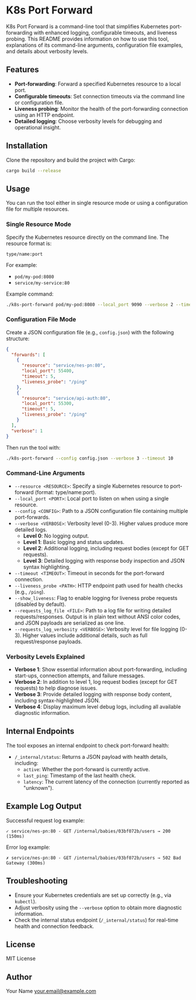 # K8s Port Forward

K8s Port Forward is a command-line tool that simplifies Kubernetes port-forwarding with enhanced logging, configurable timeouts, and liveness probing. This README provides information on how to use this tool, explanations of its command-line arguments, configuration file examples, and details about verbosity levels.

## Features

- **Port-forwarding**: Forward a specified Kubernetes resource to a local port.
- **Configurable timeouts**: Set connection timeouts via the command line or configuration file.
- **Liveness probing**: Monitor the health of the port-forwarding connection using an HTTP endpoint.
- **Detailed logging**: Choose verbosity levels for debugging and operational insight.

## Installation

Clone the repository and build the project with Cargo:

```bash
cargo build --release
```

## Usage

You can run the tool either in single resource mode or using a configuration file for multiple resources.

### Single Resource Mode

Specify the Kubernetes resource directly on the command line. The resource format is:

```
type/name:port
```

For example:
- `pod/my-pod:8080`
- `service/my-service:80`

Example command:

```bash
./k8s-port-forward pod/my-pod:8080 --local_port 9090 --verbose 2 --timeout 5 --liveness_probe /ping --show_liveness
```

### Configuration File Mode

Create a JSON configuration file (e.g., `config.json`) with the following structure:

```json
{
  "forwards": [
    {
      "resource": "service/nes-pn:80",
      "local_port": 55400,
      "timeout": 5,
      "liveness_probe": "/ping"
    },
    {
      "resource": "service/api-auth:80",
      "local_port": 55300,
      "timeout": 5,
      "liveness_probe": "/ping"
    }
  ],
  "verbose": 1
}
```

Then run the tool with:

```bash
./k8s-port-forward --config config.json --verbose 3 --timeout 10
```

### Command-Line Arguments

- `--resource <RESOURCE>`: Specify a single Kubernetes resource to port-forward (format: type/name:port).
- `--local_port <PORT>`: Local port to listen on when using a single resource.
- `--config <CONFIG>`: Path to a JSON configuration file containing multiple port-forwards.
- `--verbose <VERBOSE>`: Verbosity level (0-3). Higher values produce more detailed logs.
  - **Level 0**: No logging output.
  - **Level 1**: Basic logging and status updates.
  - **Level 2**: Additional logging, including request bodies (except for GET requests).
  - **Level 3**: Detailed logging with response body inspection and JSON syntax highlighting.
- `--timeout <TIMEOUT>`: Timeout in seconds for the port-forward connection.
- `--liveness_probe <PATH>`: HTTP endpoint path used for health checks (e.g., `/ping`).
- `--show_liveness`: Flag to enable logging for liveness probe requests (disabled by default).
- `--requests_log_file <FILE>`: Path to a log file for writing detailed requests/responses. Output is in plain text without ANSI color codes, and JSON payloads are serialized as one line.
- `--requests_log_verbosity <VERBOSE>`: Verbosity level for file logging (0-3). Higher values include additional details, such as full request/response payloads.

### Verbosity Levels Explained

- **Verbose 1**: Show essential information about port-forwarding, including start-ups, connection attempts, and failure messages.
- **Verbose 2**: In addition to level 1, log request bodies (except for GET requests) to help diagnose issues.
- **Verbose 3**: Provide detailed logging with response body content, including syntax-highlighted JSON.
- **Verbose 4**: Display maximum level debug logs, including all available diagnostic information.

## Internal Endpoints

The tool exposes an internal endpoint to check port-forward health:

- `/_internal/status`: Returns a JSON payload with health details, including:
  - `active`: Whether the port-forward is currently active.
  - `last_ping`: Timestamp of the last health check.
  - `latency`: The current latency of the connection (currently reported as "unknown").
  
## Example Log Output

Successful request log example:

```
✓ service/nes-pn:80 - GET /internal/babies/03bf072b/users → 200 (150ms)
```

Error log example:

```
✗ service/nes-pn:80 - GET /internal/babies/03bf072b/users → 502 Bad Gateway (300ms)
```

## Troubleshooting

- Ensure your Kubernetes credentials are set up correctly (e.g., via `kubectl`).
- Adjust verbosity using the `--verbose` option to obtain more diagnostic information.
- Check the internal status endpoint (`/_internal/status`) for real-time health and connection feedback.

## License

MIT License

## Author

Your Name <your.email@example.com>
